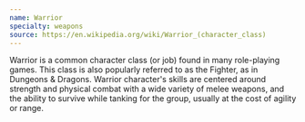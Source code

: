 ```yaml
---
name: Warrior
specialty: weapons
source: https://en.wikipedia.org/wiki/Warrior_(character_class)
---
```

Warrior is a common character class (or job) found in many role-playing games. This class is also popularly referred to as the Fighter, as in Dungeons & Dragons. Warrior character's skills are centered around strength and physical combat with a wide variety of melee weapons, and the ability to survive while tanking for the group, usually at the cost of agility or range. 